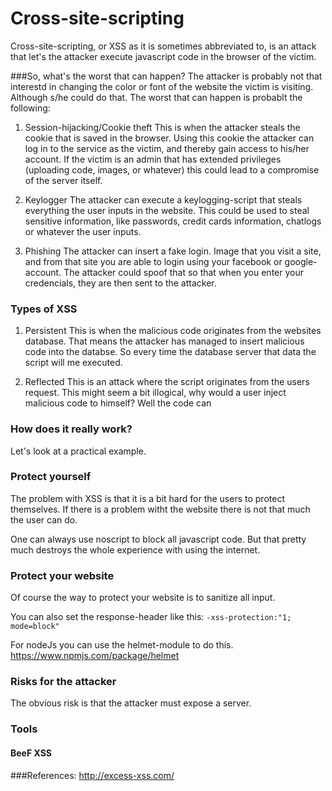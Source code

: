 # Cross-site-scripting

Cross-site-scripting, or XSS as it is sometimes abbreviated to, is an attack that let's the attacker execute javascript code in the browser of the victim.

###So, what's the worst that can happen?
The attacker is probably not that interestd in changing the color or font of the website the victim is visiting. Although s/he could do that. The worst that can happen is probablt the following:

1. Session-hijacking/Cookie theft
This is when the attacker steals the cookie that is saved in the browser. Using this cookie the attacker can log in to the service as the victim, and thereby gain access to his/her account. If the victim is an admin that has extended privileges (uploading code, images, or whatever) this could lead to a compromise of the server itself.

2. Keylogger
The attacker can execute a keylogging-script that steals everything the user inputs in the website. This could be used to steal sensitive information, like passwords, credit cards information, chatlogs or whatever the user inputs.

3. Phishing
The attacker can insert a fake login. Image that you visit a site, and from that site you are able to login using your facebook or google-account. The attacker could spoof that so that when you enter your credencials, they are then sent to the attacker. 

### Types of XSS

1. Persistent
This is when the malicious code originates from the websites database. That means the attacker has managed to insert malicious code into the databse. So every time the database server that data the script will me executed.

2. Reflected
This is an attack where the script originates from the users request. This might seem a bit illogical, why would a user inject malicious code to himself? Well the code can 

### How does it really work?
Let's look at a practical example.


### Protect yourself

The problem with XSS is that it is a bit hard for the users to protect themselves. If there is a problem witht the website there is not that much the user can do.

One can always use noscript to block all javascript code. But that pretty much destroys the whole experience with using the internet.

### Protect your website
Of course the way to protect your website is to sanitize all input. 

You can also set the response-header like this:
`-xss-protection:"1; mode=block"`

For nodeJs you can use the helmet-module to do this.
https://www.npmjs.com/package/helmet


### Risks for the attacker
The obvious risk is that the attacker must expose a server. 

### Tools

#### BeeF XSS

###References:
http://excess-xss.com/

